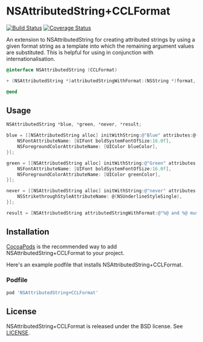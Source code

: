 NSAttributedString+CCLFormat
============================

[![Build Status](https://travis-ci.org/cocodelabs/NSAttributedString-CCLFormat.png?branch=master)](https://travis-ci.org/cocodelabs/NSAttributedString-CCLFormat)
[![Coverage Status](https://img.shields.io/coveralls/cocodelabs/NSAttributedString-CCLFormat.svg)](https://coveralls.io/r/cocodelabs/NSAttributedString-CCLFormat)

An extension to NSAttributedString for creating attributed strings by using a
given format string as a template into which the remaining argument values are
substituted. This is helpful for using in conjunction with internationalisation.

```objective-c
@interface NSAttributedString (CCLFormat)

+ (NSAttributedString *)attributedStringWithFormat:(NSString *)format, ...;

@end
```

## Usage

```objective-c
NSAttributedString *blue, *green, *never, *result;

blue = [[NSAttributedString alloc] initWithString:@"Blue" attributes:@{
    NSFontAttributeName: [UIFont boldSystemFontOfSize:16.0f],
    NSForegroundColorAttributeName: [UIColor blueColor],
}];

green = [[NSAttributedString alloc] initWithString:@"Green" attributes:@{
    NSFontAttributeName: [UIFont boldSystemFontOfSize:16.0f],
    NSForegroundColorAttributeName: [UIColor greenColor],
}];

never = [[NSAttributedString alloc] initWithString:@"never" attributes:@{
    NSStrikethroughStyleAttributeName: @(NSUnderlineStyleSingle),
}];

result = [NSAttributedString attributedStringWithFormat:@"%@ and %@ must %@ be seen", blue, green, never];
```

## Installation

[CocoaPods](http://cocoapods.org) is the recommended way to add
NSAttributedString+CCLFormat to your project.

Here's an example podfile that installs NSAttributedString+CCLFormat.

### Podfile

```ruby
pod 'NSAttributedString+CCLFormat'
```

## License

NSAttributedString+CCLFormat is released under the BSD license. See [LICENSE](LICENSE).

